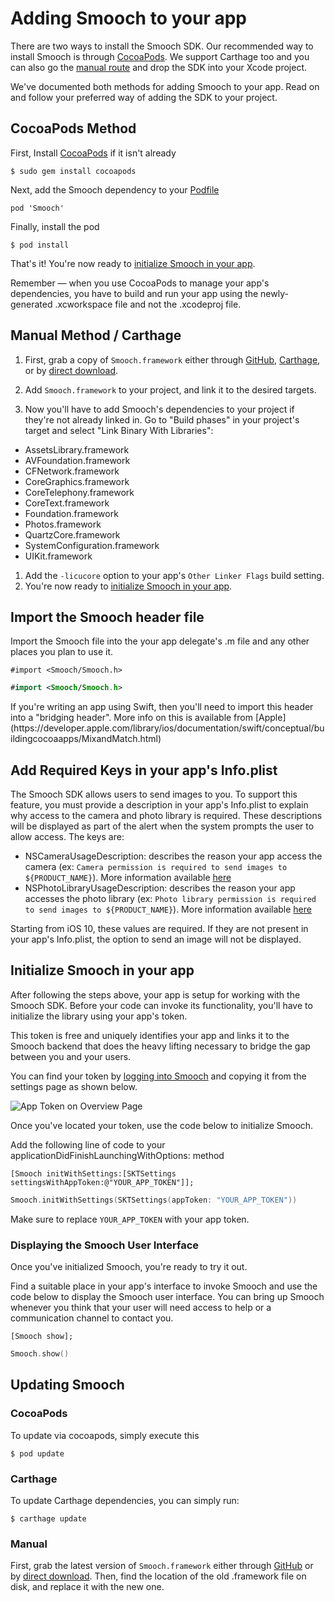 # Adding Smooch to your app

There are two ways to install the Smooch SDK. Our recommended way to install Smooch is through [CocoaPods](#cocoapods-method). We support Carthage too and you can also go the [manual route](#manual-method--carthage) and drop the SDK into your Xcode project.

We've documented both methods for adding Smooch to your app. Read on and follow your preferred way of adding the SDK to your project.

## CocoaPods Method

First, Install [CocoaPods](https://cocoapods.org/) if it isn't already

```
$ sudo gem install cocoapods
```

Next, add the Smooch dependency to your [Podfile](https://guides.cocoapods.org/using/the-podfile.html)

```
pod 'Smooch'
```

Finally, install the pod

```
$ pod install
```

That's it! You're now ready to [initialize Smooch in your app](#import-the-smooch-header-file).

<aside class="notice">
Remember — when you use CocoaPods to manage your app's dependencies, you have to build and run your app using the newly-generated .xcworkspace file and not the .xcodeproj file.
</aside>

## Manual Method / Carthage

1. First, grab a copy of `Smooch.framework` either through [GitHub](https://github.com/smooch/smooch-ios), [Carthage](https://github.com/Carthage/Carthage), or by [direct download](https://github.com/smooch/smooch-ios/archive/master.zip).

1. Add `Smooch.framework` to your project, and link it to the desired targets.

1. Now you'll have to add Smooch's dependencies to your project if they're not already linked in. Go to "Build phases" in your project's target and select "Link Binary With Libraries":
 * AssetsLibrary.framework
 * AVFoundation.framework
 * CFNetwork.framework
 * CoreGraphics.framework
 * CoreTelephony.framework
 * CoreText.framework
 * Foundation.framework
 * Photos.framework
 * QuartzCore.framework
 * SystemConfiguration.framework
 * UIKit.framework
1. Add the `-licucore` option to your app's `Other Linker Flags` build setting.
1. You're now ready to [initialize Smooch in your app](#import-the-smooch-header-file).

## Import the Smooch header file

Import the Smooch file into the your app delegate's .m file and any other places you plan to use it.

```objective_c
#import <Smooch/Smooch.h>
```
```swift
#import <Smooch/Smooch.h>
```

<aside class="notice">
If you're writing an app using Swift, then you'll need to import this header into a "bridging header". More info on this is available from [Apple](https://developer.apple.com/library/ios/documentation/swift/conceptual/buildingcocoaapps/MixandMatch.html)
</aside>

## Add Required Keys in your app's Info.plist

The Smooch SDK allows users to send images to you. To support this feature, you must provide a description in your app's Info.plist to explain why access to the camera and photo library is required. These descriptions will be displayed as part of the alert when the system prompts the user to allow access. The keys are:

* NSCameraUsageDescription: describes the reason your app access the camera (ex: `Camera permission is required to send images to ${PRODUCT_NAME}`). More information available [here](https://developer.apple.com/library/content/documentation/General/Reference/InfoPlistKeyReference/Articles/CocoaKeys.html#//apple_ref/doc/uid/TP40009251-SW24)
* NSPhotoLibraryUsageDescription: describes the reason your app accesses the photo library (ex: `Photo library permission is required to send images to ${PRODUCT_NAME}`). More information available [here](https://developer.apple.com/library/content/documentation/General/Reference/InfoPlistKeyReference/Articles/CocoaKeys.html#//apple_ref/doc/uid/TP40009251-SW17)

<aside class="notice">
Starting from iOS 10, these values are required. If they are not present in your app's Info.plist, the option to send an image will not be displayed.
</aside>

## Initialize Smooch in your app


After following the steps above, your app is setup for working with the Smooch SDK. Before your code can invoke its functionality, you'll have to initialize the library using your app's token.

This token is free and uniquely identifies your app and links it to the Smooch backend that does the heavy lifting necessary to bridge the gap between you and your users.

You can find your token by [logging into Smooch](https://app.smooch.io) and copying it from the settings page as shown below.

![App Token on Overview Page](/images/apptoken.png)

Once you've located your token, use the code below to initialize Smooch.


Add the following line of code to your applicationDidFinishLaunchingWithOptions: method

```objective_c
[Smooch initWithSettings:[SKTSettings settingsWithAppToken:@"YOUR_APP_TOKEN"]];
```
```swift
Smooch.initWithSettings(SKTSettings(appToken: "YOUR_APP_TOKEN"))
```

Make sure to replace `YOUR_APP_TOKEN` with your app token.

### Displaying the Smooch User Interface

Once you've initialized Smooch, you're ready to try it out. 

Find a suitable place in your app's interface to invoke Smooch and use the code below to display the Smooch user interface. You can bring up Smooch whenever you think that your user will need access to help or a communication channel to contact you.

```objective_c
[Smooch show];
```
```swift
Smooch.show()
```

## Updating Smooch

### CocoaPods

To update via cocoapods, simply execute this

```
$ pod update
```

### Carthage

To update Carthage dependencies, you can simply run:

```
$ carthage update
```

### Manual

First, grab the latest version of `Smooch.framework` either through [GitHub](https://github.com/smooch/smooch-ios) or by [direct download](https://github.com/smooch/smooch-ios/archive/master.zip). Then, find the location of the old .framework file on disk, and replace it with the new one.